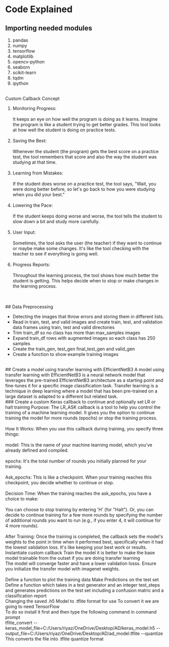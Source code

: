 # Code Explained
## Importing needed modules
<ol>
<li>pandas</li>
<li>numpy</li>
<li>tensorflow</li>
<li>matplotlib</li>
<li>opencv-python</li>
<li>seaborn</li>
<li>scikit-learn</li>
<li>tqdm</li>
<li>ipython</li>
</ol>
<br>
Custom Callback Concept
<ol>
<li>
Monitoring Progress: </li><br>
It keeps an eye on how well the program is doing as it learns. Imagine the program is like a student trying to get better grades. This tool looks at how well the student is doing on practice tests.<br>
<br>
<li>
Saving the Best:</li> <br>
Whenever the student (the program) gets the best score on a practice test, the tool remembers that score and also the way the student was studying at that time. <br>
 <br>
<li>
Learning from Mistakes:</li> <br>
If the student does worse on a practice test, the tool says, "Wait, you were doing better before, so let's go back to how you were studying when you did your best." <br>
 <br>
<li>
Lowering the Pace: </li><br> 
If the student keeps doing worse and worse, the tool tells the student to slow down a bit and study more carefully. <br>
 <br>
<li>
User Input: </li><br> 
Sometimes, the tool asks the user (the teacher) if they want to continue or maybe make some changes. It's like the tool checking with the teacher to see if everything is going well. <br>
 <br>
<li>
Progress Reports: </li><br> 
Throughout the learning process, the tool shows how much better the student is getting. This helps decide when to stop or make changes in the learning process. <br>
</ol>
<br>
<br>
## Data Preprocessing
<ul>
<li>
Detecting the images that throw errors and storing them in different lists.
</li>
<li>
Read in train, test, and valid images and create train, test, and validation data frames using train, test and valid directories
</li>
<li>
Trim train_df so no class has more than max_samples images
</li>
<li>
Expand train_df rows with augmented images so each class has 250 samples
</li>
<li>
Create the train_gen, test_gen final_test_gen and valid_gen
</li>
<li>
Create a function to show example training images
</li>
</ul>
<br>
## Create a model using transfer learning with EfficientNetB3
A model using transfer learning with EfficientNetB3 is a neural network model that leverages the pre-trained EfficientNetB3 architecture as a starting point and fine-tunes it for a specific image classification task. Transfer learning is a technique in deep learning where a model that has been pre-trained on a large dataset is adapted to a different but related task.
<br>
### Create a custom Keras callback to continue and optionally set LR or halt training
Purpose: The LR_ASK callback is a tool to help you control the training of a machine learning model. It gives you the option to continue training the model for more rounds (epochs) or stop the training process.<br>
<br>
How It Works: When you use this callback during training, you specify three things:
<br><br>
model: This is the name of your machine learning model, which you've already defined and compiled.<br><br>
epochs: It's the total number of rounds you initially planned for your training.<br><br>
Ask_epochs: This is like a checkpoint. When your training reaches this checkpoint, you decide whether to continue or stop.<br><br>
Decision Time: When the training reaches the ask_epochs, you have a choice to make:<br><br>
You can choose to stop training by entering 'H' (for "Halt").
Or, you can decide to continue training for a few more rounds by specifying the number of additional rounds you want to run (e.g., if you enter 4, it will continue for 4 more rounds).
<br><br>
After Training: Once the training is completed, the callback sets the model's weights to the point in time when it performed best, specifically when it had the lowest validation loss. It's like keeping your best work or results.
<br>
Instantiate custom callback
Train the model
it is better to make the base model trainable from the outset if you are doing transfer learning<br>
The model will converge faster and have a lower validation losss. Ensure you initialize the transfer model with imagenet weights.<br><br>
Define a function to plot the training data
Make Predictions on the test set
Define a function which takes in a test generator and an integer test_steps and generates predictions on the test set including a confusion matric and a classification report
<br>
Changing the saved .h5 Model to .tflite format for use 
To convert it we are going to need TensorFlow <br>
To do so install it first and then type the following command in command prompt<br>
tflite_convert --keras_model_file=C:/Users/riyaz/OneDrive/Desktop/AD/keras_model.h5 --output_file=C:/Users/riyaz/OneDrive/Desktop/AD/ad_model.tflite --quantize
<br>This converts the file into .tflite quantize format<br>





